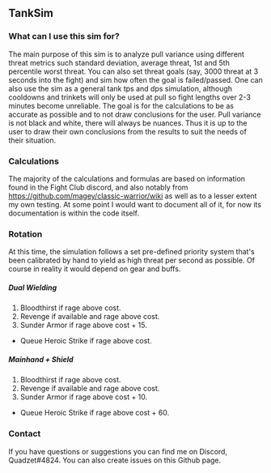 ## TankSim

### What can I use this sim for?
The main purpose of this sim is to analyze pull variance using different threat metrics such standard deviation, average threat, 1st and 5th percentile worst threat. You can also set threat goals (say, 3000 threat at 3 seconds into the fight) and sim how often the goal is failed/passed.
One can also use the sim as a general tank tps and dps simulation, although cooldowns and trinkets will only be used at pull so fight lengths over 2-3 minutes become unreliable.
The goal is for the calculations to be as accurate as possible and to not draw conclusions for the user. Pull variance is not black and white, there will always be nuances. Thus it is up to the user to draw their own conclusions from the results to suit the needs of their situation.

### Calculations
The majority of the calculations and formulas are based on information found in the Fight Club discord, and also notably from https://github.com/magey/classic-warrior/wiki as well as to a lesser extent my own testing. At some point I would want to document all of it, for now its documentation is within the code itself.

### Rotation
At this time, the simulation follows a set pre-defined priority system that's been calibrated by hand to yield as high threat per second as possible. Of course in reality it would depend on gear and buffs.

##### Dual Wielding
1. Bloodthirst if rage above cost.
2. Revenge if available and rage above cost.
3. Sunder Armor if rage above cost + 15.
 -  Queue Heroic Strike if rage above cost.

##### Mainhand + Shield
1. Bloodthirst if rage above cost.
2. Revenge if available and rage above cost.
3. Sunder Armor if rage above cost + 10.
 - Queue Heroic Strike if rage above cost + 60.

### Contact
If you have questions or suggestions you can find me on Discord, Quadzet#4824.
You can also create issues on this Github page.
